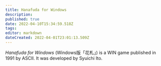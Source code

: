 ```yaml
---
title: Hanafuda for Windows
description: 
published: true
date: 2022-04-10T15:34:59.518Z
tags: 
editor: markdown
dateCreated: 2022-04-01T23:01:13.509Z
---
```


_Hanafuda for Windows_ (<span lang='ja'>Windows版「花札」</span>) is a WIN game published in 1991 by ASCII.
It was developed by Syuichi Ito.

